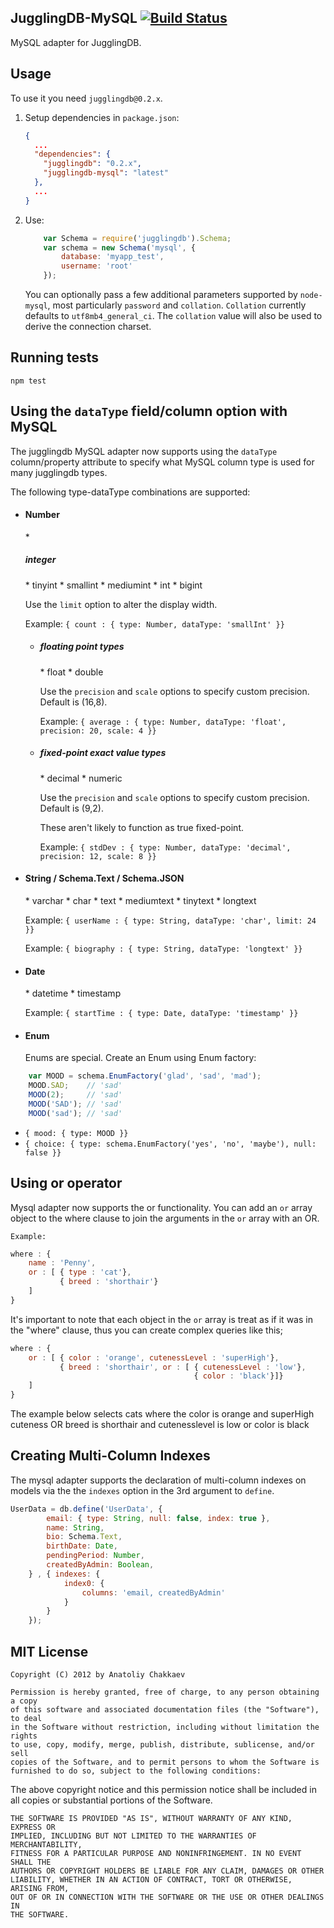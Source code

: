 ## JugglingDB-MySQL [![Build Status](https://travis-ci.org/jugglingdb/mysql-adapter.png)](https://travis-ci.org/jugglingdb/mysql-adapter)

MySQL adapter for JugglingDB.

## Usage

To use it you need `jugglingdb@0.2.x`.

1. Setup dependencies in `package.json`:

    ```json
    {
      ...
      "dependencies": {
        "jugglingdb": "0.2.x",
        "jugglingdb-mysql": "latest"
      },
      ...
    }
    ```

2. Use:

    ```javascript
        var Schema = require('jugglingdb').Schema;
        var schema = new Schema('mysql', {
            database: 'myapp_test',
            username: 'root'
        });
    ```
    You can optionally pass a few additional parameters supported by `node-mysql`, most particularly `password` and `collation`. `Collation` currently defaults to `utf8mb4_general_ci`. The `collation` value will also be used to derive the connection charset.

## Running tests

    npm test
    
## Using the `dataType` field/column option with MySQL

The jugglingdb MySQL adapter now supports using the `dataType`  column/property attribute to specify what MySQL column type is used for many jugglingdb types.

The following type-dataType combinations are supported:
* <h4> Number </h4>
  * <h5> integer </h5>
     * tinyint
     * smallint
     * mediumint
     * int
     * bigint
     
     Use the `limit` option to alter the display width.

     Example:
      `{ count : { type: Number, dataType: 'smallInt' }}`

  * <h5> floating point types </h5>
     * float
     * double
     
     Use the `precision` and `scale` options to specify custom precision. Default is (16,8).

     Example:
      `{ average : { type: Number, dataType: 'float', precision: 20, scale: 4 }}`

  * <h5> fixed-point exact value types </h5>
     * decimal
     * numeric

     Use the `precision` and `scale` options to specify custom precision. Default is (9,2).
     
     These aren't likely to function as true fixed-point.
     
     Example:
      `{ stdDev : { type: Number, dataType: 'decimal', precision: 12, scale: 8 }}`

* <h4> String / Schema.Text / Schema.JSON </h4>
  * varchar
  * char
  * text
  * mediumtext
  * tinytext
  * longtext
  
  Example:
   `{ userName : { type: String, dataType: 'char', limit: 24 }}`

  Example:
   `{ biography : { type: String, dataType: 'longtext' }}`

* <h4> Date </h4>
  * datetime
  * timestamp
  
  Example:
   `{ startTime : { type: Date, dataType: 'timestamp' }}`

* <h4> Enum </h4>
  Enums are special.
  Create an Enum using Enum factory:

```javascript
    var MOOD = schema.EnumFactory('glad', 'sad', 'mad');
    MOOD.SAD;    // 'sad'
    MOOD(2);     // 'sad'
    MOOD('SAD'); // 'sad'
    MOOD('sad'); // 'sad'
```
  
  * `{ mood: { type: MOOD }}`
  * `{ choice: { type: schema.EnumFactory('yes', 'no', 'maybe'), null: false }}`

## Using or operator
Mysql adapter now supports the or functionality. You can add an `or` array object to the where clause to join the arguments in the `or` array with an OR.
    
    Example:

```javascript
where : {
    name : 'Penny',
    or : [ { type : 'cat'},
           { breed : 'shorthair'}
    ]
}
```

It's important to note that each object in the `or` array is treat as if it was in the "where" clause, thus you can create complex queries like this;

```javascript
where : {
    or : [ { color : 'orange', cutenessLevel : 'superHigh'},
           { breed : 'shorthair', or : [ { cutenessLevel : 'low'},
                                         { color : 'black'}]}
    ]
}
```
The example below selects cats where the color is orange and superHigh cuteness OR breed is shorthair and cutenesslevel is low or color is black

## Creating Multi-Column Indexes
The mysql adapter supports the declaration of multi-column indexes on models via the the `indexes` option in the 3rd argument to `define`. 

```javascript
UserData = db.define('UserData', {
        email: { type: String, null: false, index: true },
        name: String,
        bio: Schema.Text,
        birthDate: Date,
        pendingPeriod: Number,
        createdByAdmin: Boolean,
    } , { indexes: {
            index0: {
                columns: 'email, createdByAdmin'
            }
        }
    });
```

## MIT License

```text
Copyright (C) 2012 by Anatoliy Chakkaev

Permission is hereby granted, free of charge, to any person obtaining a copy
of this software and associated documentation files (the "Software"), to deal
in the Software without restriction, including without limitation the rights
to use, copy, modify, merge, publish, distribute, sublicense, and/or sell
copies of the Software, and to permit persons to whom the Software is
furnished to do so, subject to the following conditions:
```

The above copyright notice and this permission notice shall be included in
all copies or substantial portions of the Software.

```text
THE SOFTWARE IS PROVIDED "AS IS", WITHOUT WARRANTY OF ANY KIND, EXPRESS OR
IMPLIED, INCLUDING BUT NOT LIMITED TO THE WARRANTIES OF MERCHANTABILITY,
FITNESS FOR A PARTICULAR PURPOSE AND NONINFRINGEMENT. IN NO EVENT SHALL THE
AUTHORS OR COPYRIGHT HOLDERS BE LIABLE FOR ANY CLAIM, DAMAGES OR OTHER
LIABILITY, WHETHER IN AN ACTION OF CONTRACT, TORT OR OTHERWISE, ARISING FROM,
OUT OF OR IN CONNECTION WITH THE SOFTWARE OR THE USE OR OTHER DEALINGS IN
THE SOFTWARE.
```
